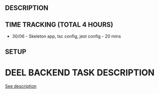 ## DESCRIPTION

## TIME TRACKING (TOTAL 4 HOURS)

- 30/06 - Skeleton app, tsc config, jest config - 20 mins

## SETUP

##

# DEEL BACKEND TASK DESCRIPTION

[See description](TASK.md)
